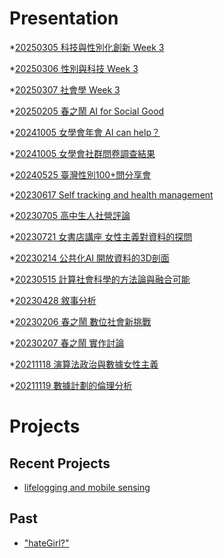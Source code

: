 # Presentation
*[20250305 科技與性別化創新 Week 3]()

*[20250306 性別與科技 Week 3](https://docs.google.com/presentation/d/e/2PACX-1vSou4-jruQqW26noK7OXi_9Lk0QE8qqV7Tv6morQvHtz0KEsoEUczkSKEMyMhffgtFI6I_63o-cl1zE/pub?start=false&loop=false&delayms=3000)

*[20250307 社會學 Week 3]()

*[20250205 春之鬧 AI for Social Good]()

*[20241005 女學會年會 AI can help？]()

*[20241005 女學會社群問卷調查結果]()

*[20240525 臺灣性別100+問分享會]()

*[20230617 Self tracking and health management]()

*[20230705 高中生人社營評論]()

*[20230721 女書店講座 女性主義對資料的探問]()

*[20230214 公共化AI 開放資料的3D剖面]()

*[20230515 計算社會科學的方法論與融合可能]()

*[20230428 敘事分析]()

*[20230206 春之鬧 數位社會新挑戰]()

*[20230207 春之鬧 實作討論]()


*[20211118 演算法政治與數據女性主義]()

*[20211119 數據計劃的倫理分析]()


# Projects

## Recent Projects
* [lifelogging and mobile sensing]()

## Past
* ["hateGirl?"]()

